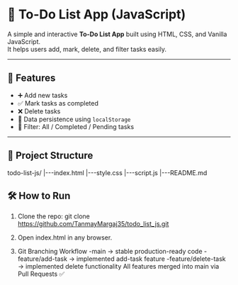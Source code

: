 # 📝 To-Do List App (JavaScript)

A simple and interactive **To-Do List App** built using HTML, CSS, and Vanilla JavaScript.  
It helps users add, mark, delete, and filter tasks easily.  

---

## 🚀 Features
- ➕ Add new tasks
- ✅ Mark tasks as completed
- ❌ Delete tasks
- 💾 Data persistence using `localStorage`
- 🔎 Filter: All / Completed / Pending tasks

---

## 📂 Project Structure
todo-list-js/
|---index.html
|---style.css
|---script.js
|---README.md

## 🛠️ How to Run
1. Clone the repo:
  git clone https://github.com/TanmayMargaj35/todo_list_js.git

2. Open index.html in any browser.

3. Git Branching Workflow
    -main → stable production-ready code
    -feature/add-task → implemented add-task feature
    -feature/delete-task → implemented delete functionality
All features merged into main via Pull Requests ✅